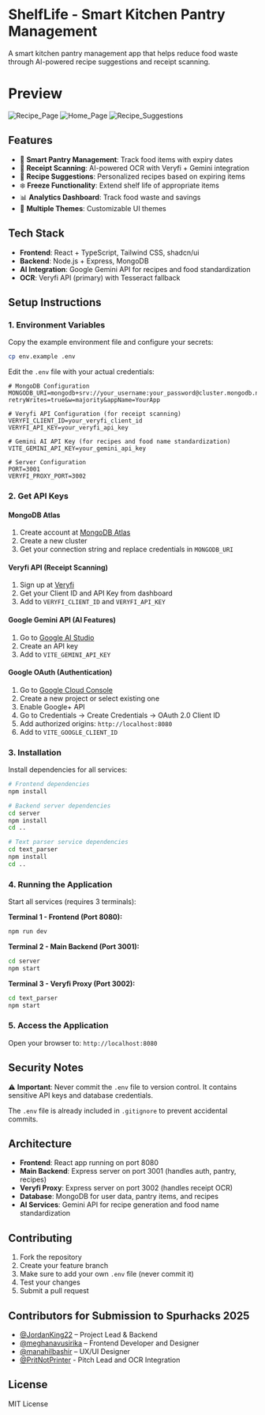 # ShelfLife - Smart Kitchen Pantry Management

A smart kitchen pantry management app that helps reduce food waste through AI-powered recipe suggestions and receipt scanning.

# Preview

![Recipe_Page](https://github.com/user-attachments/assets/02e0edd9-184e-49dd-bf56-e57b45f56180)
![Home_Page](https://github.com/user-attachments/assets/5be83121-4e9d-4b17-80a6-46a0d88f77e6)
![Recipe_Suggestions](https://github.com/user-attachments/assets/3305ab80-9797-415a-99b8-0a18f6d0d067)


## Features

- 🥬 **Smart Pantry Management**: Track food items with expiry dates
- 📸 **Receipt Scanning**: AI-powered OCR with Veryfi + Gemini integration
- 🤖 **Recipe Suggestions**: Personalized recipes based on expiring items
- ❄️ **Freeze Functionality**: Extend shelf life of appropriate items
- 📊 **Analytics Dashboard**: Track food waste and savings
- 🎨 **Multiple Themes**: Customizable UI themes

## Tech Stack

- **Frontend**: React + TypeScript, Tailwind CSS, shadcn/ui
- **Backend**: Node.js + Express, MongoDB
- **AI Integration**: Google Gemini API for recipes and food standardization
- **OCR**: Veryfi API (primary) with Tesseract fallback

## Setup Instructions

### 1. Environment Variables

Copy the example environment file and configure your secrets:

```bash
cp env.example .env
```

Edit the `.env` file with your actual credentials:

```env
# MongoDB Configuration
MONGODB_URI=mongodb+srv://your_username:your_password@cluster.mongodb.net/?retryWrites=true&w=majority&appName=YourApp

# Veryfi API Configuration (for receipt scanning)
VERYFI_CLIENT_ID=your_veryfi_client_id
VERYFI_API_KEY=your_veryfi_api_key

# Gemini AI API Key (for recipes and food name standardization)
VITE_GEMINI_API_KEY=your_gemini_api_key

# Server Configuration
PORT=3001
VERYFI_PROXY_PORT=3002
```

### 2. Get API Keys

#### MongoDB Atlas
1. Create account at [MongoDB Atlas](https://www.mongodb.com/atlas)
2. Create a new cluster
3. Get your connection string and replace credentials in `MONGODB_URI`

#### Veryfi API (Receipt Scanning)
1. Sign up at [Veryfi](https://app.veryfi.com/auth/register/?ref=header)
2. Get your Client ID and API Key from dashboard
3. Add to `VERYFI_CLIENT_ID` and `VERYFI_API_KEY`

#### Google Gemini API (AI Features)
1. Go to [Google AI Studio](https://aistudio.google.com/)
2. Create an API key
3. Add to `VITE_GEMINI_API_KEY`

#### Google OAuth (Authentication)
1. Go to [Google Cloud Console](https://console.cloud.google.com/)
2. Create a new project or select existing one
3. Enable Google+ API
4. Go to Credentials → Create Credentials → OAuth 2.0 Client ID
5. Add authorized origins: `http://localhost:8080`
6. Add to `VITE_GOOGLE_CLIENT_ID`

### 3. Installation

Install dependencies for all services:

```bash
# Frontend dependencies
npm install

# Backend server dependencies
cd server
npm install
cd ..

# Text parser service dependencies
cd text_parser
npm install
cd ..
```

### 4. Running the Application

Start all services (requires 3 terminals):

**Terminal 1 - Frontend (Port 8080):**
```bash
npm run dev
```

**Terminal 2 - Main Backend (Port 3001):**
```bash
cd server
npm start
```

**Terminal 3 - Veryfi Proxy (Port 3002):**
```bash
cd text_parser
npm start
```

### 5. Access the Application

Open your browser to: `http://localhost:8080`

## Security Notes

⚠️ **Important**: Never commit the `.env` file to version control. It contains sensitive API keys and database credentials.

The `.env` file is already included in `.gitignore` to prevent accidental commits.

## Architecture

- **Frontend**: React app running on port 8080
- **Main Backend**: Express server on port 3001 (handles auth, pantry, recipes)
- **Veryfi Proxy**: Express server on port 3002 (handles receipt OCR)
- **Database**: MongoDB for user data, pantry items, and recipes
- **AI Services**: Gemini API for recipe generation and food name standardization

## Contributing

1. Fork the repository
2. Create your feature branch
3. Make sure to add your own `.env` file (never commit it)
4. Test your changes
5. Submit a pull request

## Contributors for Submission to Spurhacks 2025
- [@JordanKing22](https://github.com/JordanKing22) – Project Lead & Backend  
- [@meghanavusirika](https://github.com/meghanavusirika) – Frontend Developer and Designer
- [@manahilbashir](https://github.com/manahilbashir) – UX/UI Designer
- [@PritNotPrinter](https://github.com/PritNotPrinter) - Pitch Lead and OCR Integration
## License

MIT License
